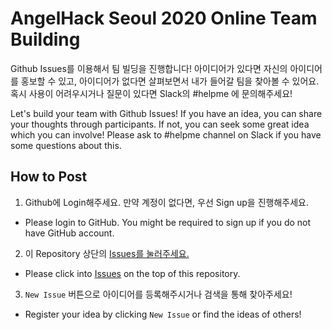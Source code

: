 # AngelHack Seoul 2020 Online Team Building

Github Issues를 이용해서 팀 빌딩을 진행합니다! 
아이디어가 있다면 자신의 아이디어를 홍보할 수 있고, 아이디어가 없다면 살펴보면서 내가 들어갈 팀을 찾아볼 수 있어요.
혹시 사용이 어려우시거나 질문이 있다면 Slack의 #helpme 에 문의해주세요!

Let's build your team with Github Issues!
If you have an idea, you can share your thoughts through participants. If not, you can seek some great idea which you can involve!
Please ask to #helpme channel on Slack if you have some questions about this.

## How to Post

1. Github에 Login해주세요. 만약 계정이 없다면, 우선 Sign up을 진행해주세요.
* Please login to GitHub. You might be required to sign up if you do not have GitHub account.
2. 이 Repository 상단의 [Issues를 눌러주세요.](https://github.com/angelhackseoul/team-building/issues)
* Please click into [Issues](https://github.com/angelhackseoul/team-building/issues) on the top of this repository.
3. `New Issue` 버튼으로 아이디어를 등록해주시거나 검색을 통해 찾아주세요!
* Register your idea by clicking `New Issue` or find the ideas of others!
